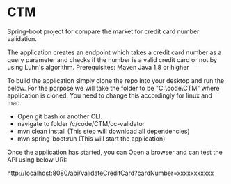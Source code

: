 # CTM
Spring-boot project for compare the market for credit card number validation.

The application creates an endpoint which takes a credit card number as a query parameter and checks if the number is a valid credit card or not by using Luhn's algorithm.
Prerequisites:
Maven
Java 1.8 or higher

To build the application simply clone the repo into your desktop and run the below. For the porpose we will take the folder to be "C:\code\CTM" where application is cloned. You need to change this accordingly for linux and mac.

- Open git bash or another CLI.
- navigate to folder /c/code/CTM/cc-validator
- mvn clean install (This step will download all dependencies)
- mvn spring-boot:run (This will start the application)

Once the application has started, you can Open a browser and can test the API using below URI:

http://localhost:8080/api/validateCreditCard?cardNumber=xxxxxxxxxxx 
